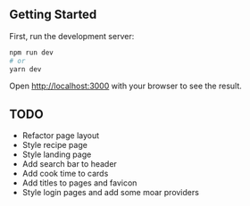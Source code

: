 ## Getting Started

First, run the development server:

```bash
npm run dev
# or
yarn dev
```

Open [http://localhost:3000](http://localhost:3000) with your browser to see the result.

## TODO

- Refactor page layout
- Style recipe page
- Style landing page
- Add search bar to header
- Add cook time to cards
- Add titles to pages and favicon
- Style login pages and add some moar providers

